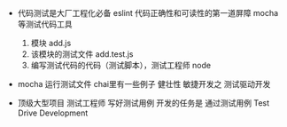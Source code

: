 - 代码测试是大厂工程化必备
    eslint 代码正确性和可读性的第一道屏障
    mocha等测试代码工具
    1. 模块 add.js
    2. 该模块的测试文件 add.test.js
    3. 编写测试代码的代码（测试脚本），测试工程师 node

- mocha 运行测试文件
    chai里有一些例子
    健壮性
    敏捷开发之 测试驱动开发

- 顶级大型项目 测试工程师 写好测试用例
    开发的任务是 通过测试用例 Test Drive Development
